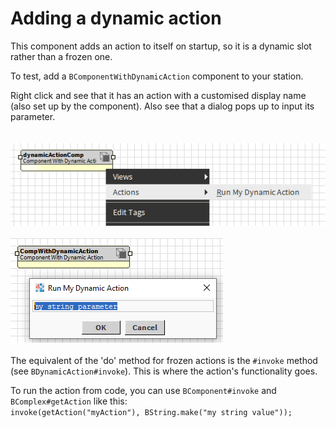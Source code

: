 
# Adding a dynamic action

This component adds an action to itself on startup, so it is a dynamic slot rather than a frozen one.

To test, add a `BComponentWithDynamicAction` component to your station.

Right click and see that it has an action with a customised display name (also set up by the component).
Also see that a dialog pops up to input its parameter.
\
\
\
![](../../../../images/dynamicAction.png)
\
\
![](../../../../images/dynamicAction_dialog.png)
\
\
The equivalent of the 'do' method for frozen actions is the `#invoke` method (see `BDynamicAction#invoke`). This is where the action's functionality goes.

To run the action from code, you can use `BComponent#invoke` and `BComplex#getAction` like this:
\
`invoke(getAction("myAction"), BString.make("my string value"));`
